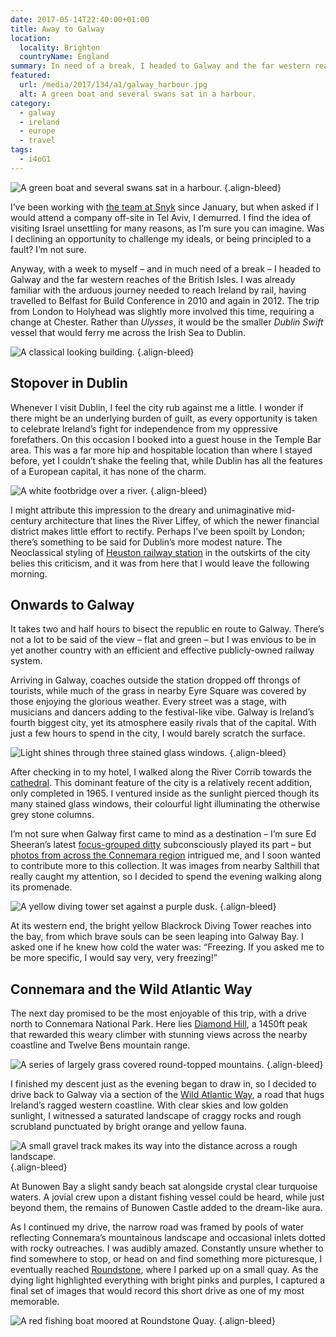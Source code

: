```yaml
---
date: 2017-05-14T22:40:00+01:00
title: Away to Galway
location:
  locality: Brighton
  countryName: England
summary: In need of a break, I headed to Galway and the far western reaches of the British Isles.
featured:
  url: /media/2017/134/a1/galway_harbour.jpg
  alt: A green boat and several swans sat in a harbour.
category:
  - galway
  - ireland
  - europe
  - travel
tags:
  - i4oG1
---
```


![A green boat and several swans sat in a harbour.](/media/2017/134/a1/galway_harbour.jpg "Boats and swans in Galway harbour.")
{.align-bleed}

I’ve been working with [the team at Snyk][1] since January, but when asked if I would attend a company off-site in Tel Aviv, I demurred. I find the idea of visiting Israel unsettling for many reasons, as I’m sure you can imagine. Was I declining an opportunity to challenge my ideals, or being principled to a fault? I’m not sure.

Anyway, with a week to myself – and in much need of a break – I headed to Galway and the far western reaches of the British Isles. I was already familiar with the arduous journey needed to reach Ireland by rail, having travelled to Belfast for Build Conference in 2010 and again in 2012. The trip from London to Holyhead was slightly more involved this time, requiring a change at Chester. Rather than _Ulysses_, it would be the smaller _Dublin Swift_ vessel that would ferry me across the Irish Sea to Dublin.

![A classical looking building.](/media/2017/134/a1/dublin_custom_house.jpg "The Custom House, Dublin.")
{.align-bleed}

## Stopover in Dublin

Whenever I visit Dublin, I feel the city rub against me a little. I wonder if there might be an underlying burden of guilt, as every opportunity is taken to celebrate Ireland’s fight for independence from my oppressive forefathers. On this occasion I booked into a guest house in the Temple Bar area. This was a far more hip and hospitable location than where I stayed before, yet I couldn’t shake the feeling that, while Dublin has all the features of a European capital, it has none of the charm.

![A white footbridge over a river.](/media/2017/134/a1/dublin_hapenny_bridge.jpg "Ha’penny Bridge, Dublin.")
{.align-bleed}

I might attribute this impression to the dreary and unimaginative mid-century architecture that lines the River Liffey, of which the newer financial district makes little effort to rectify. Perhaps I’ve been spoilt by London; there’s something to be said for Dublin’s more modest nature. The Neoclassical styling of [Heuston railway station][2] in the outskirts of the city belies this criticism, and it was from here that I would leave the following morning.

## Onwards to Galway

It takes two and half hours to bisect the republic en route to Galway. There’s not a lot to be said of the view – flat and green – but I was envious to be in yet another country with an efficient and effective publicly-owned railway system.

Arriving in Galway, coaches outside the station dropped off throngs of tourists, while much of the grass in nearby Eyre Square was covered by those enjoying the glorious weather. Every street was a stage, with musicians and dancers adding to the festival-like vibe. Galway is Ireland’s fourth biggest city, yet its atmosphere easily rivals that of the capital. With just a few hours to spend in the city, I would barely scratch the surface.

![Light shines through three stained glass windows.](/media/2017/134/a1/cathedral_windows.jpg "Stained glass windows in Galway Cathedral.")
{.align-bleed}

After checking in to my hotel, I walked along the River Corrib towards the [cathedral][5]. This dominant feature of the city is a relatively recent addition, only completed in 1965. I ventured inside as the sunlight pierced though its many stained glass windows, their colourful light illuminating the otherwise grey stone columns.

I’m not sure when Galway first came to mind as a destination – I’m sure Ed Sheeran’s latest [focus-grouped ditty][3] subconsciously played its part – but [photos from across the Connemara region][4] intrigued me, and I soon wanted to contribute more to this collection. It was images from nearby Salthill that really caught my attention, so I decided to spend the evening walking along its promenade.

![A yellow diving tower set against a purple dusk.](/media/2017/134/a1/salthill_diving_tower.jpg "Salthill diving tower.")
{.align-bleed}

At its western end, the bright yellow Blackrock Diving Tower reaches into the bay, from which brave souls can be seen leaping into Galway Bay. I asked one if he knew how cold the water was: “Freezing. If you asked me to be more specific, I would say very, very freezing!”

## Connemara and the Wild Atlantic Way

The next day promised to be the most enjoyable of this trip, with a drive north to Connemara National Park. Here lies [Diamond Hill][6], a 1450ft peak that rewarded this weary climber with stunning views across the nearby coastline and Twelve Bens mountain range.

![A series of largely grass covered round-topped mountains.](/media/2017/134/a1/connemara_twelve_bens.jpg "Twelve Bens mountain range viewed from Diamond Hill.")
{.align-bleed}

I finished my descent just as the evening began to draw in, so I decided to drive back to Galway via a section of the [Wild Atlantic Way][7], a road that hugs Ireland’s ragged western coastline. With clear skies and low golden sunlight, I witnessed a saturated landscape of craggy rocks and rough scrubland punctuated by bright orange and yellow fauna.

![A small gravel track makes its way into the distance across a rough landscape.](/media/2017/134/a1/wild_atlantic_way.jpg "Connemara landscape as seen from the Wild Atlantic Way.")
{.align-bleed}

At Bunowen Bay a slight sandy beach sat alongside crystal clear turquoise waters. A jovial crew upon a distant fishing vessel could be heard, while just beyond them, the remains of Bunowen Castle added to the dream-like aura.

As I continued my drive, the narrow road was framed by pools of water reflecting Connemara’s mountainous landscape and occasional inlets dotted with rocky outreaches. I was audibly amazed. Constantly unsure whether to find somewhere to stop, or head on and find something more picturesque, I eventually reached [Roundstone][8], where I parked up on a small quay. As the dying light highlighted everything with bright pinks and purples, I captured a final set of images that would record this short drive as one of my most memorable.

![A red fishing boat moored at Roundstone Quay.](/media/2017/134/a1/roundstone_quay.jpg "The *Aisling Siobhan* moored at Roundstone Quay.")
{.align-bleed}

[1]: https://snyk.io/about
[2]: https://heustonstation.com
[3]: https://www.newstatesman.com/culture/music-theatre/2017/03/ed-sheeran-lyrics-divide-review
[4]: https://www.flickr.com/search/?text=connemara
[5]: https://en.wikipedia.org/wiki/Cathedral_of_Our_Lady_Assumed_into_Heaven_and_St_Nicholas%2C_Galway
[6]: https://en.wikipedia.org/wiki/Diamond_Hill_(Ireland)
[7]: http://www.wildatlanticway.com/
[8]: https://en.wikipedia.org/wiki/Roundstone,_County_Galway
